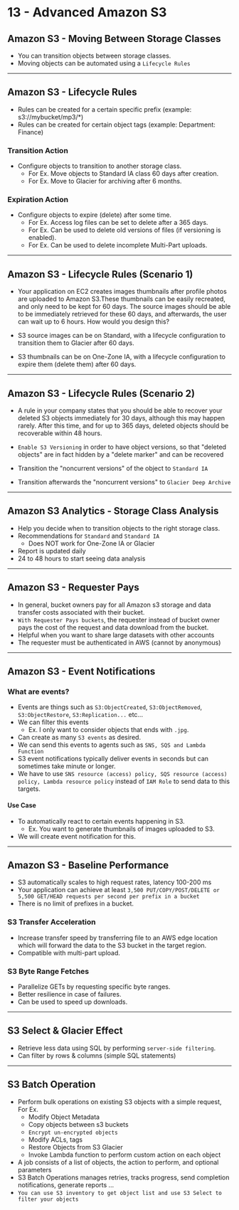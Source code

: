 # 13 - Advanced Amazon S3

## Amazon S3 - Moving Between Storage Classes

- You can transition objects between storage classes.
- Moving objects can be automated using a `Lifecycle Rules`

---
## Amazon S3 - Lifecycle Rules

- Rules can be created for a certain specific prefix (example: s3://mybucket/mp3/*)
- Rules can be created for certain object tags (example: Department: Finance)

### Transition Action

- Configure objects to transition to another storage class.
    - For Ex. Move objects to Standard IA class 60 days after creation.
    - For Ex. Move to Glacier for archiving after 6 months.

### Expiration Action

- Configure objects to expire (delete) after some time.
    - For Ex. Access log files can be set to delete after a 365 days.
    - For Ex. Can be used to delete old versions of files (if versioning is enabled).
    - For Ex. Can be used to delete incomplete Multi-Part uploads.

---
## Amazon S3 - Lifecycle Rules (Scenario 1)

-  Your application on EC2 creates images thumbnails after profile photos are uploaded to Amazon S3.These thumbnails can be easily recreated, and only need to be kept for 60 days. The source images should be able to be immediately retrieved for these 60 days, and afterwards, the user can wait up to 6 hours. How would you design this?

- S3 source images can be on Standard, with a lifecycle configuration to transition them to Glacier after 60 days.
- S3 thumbnails can be on One-Zone IA, with a lifecycle configuration to expire them (delete them) after 60 days.

---
## Amazon S3 - Lifecycle Rules (Scenario 2)

- A rule in your company states that you should be able to recover your deleted S3 objects immediately for 30 days, although this may happen rarely. After this time, and for up to 365 days, deleted objects should be recoverable within 48 hours.

- `Enable S3 Versioning` in order to have object versions, so that "deleted objects" are in fact hidden by a "delete marker" and can be recovered
- Transition the "noncurrent versions" of the object to `Standard IA`
- Transition afterwards the "noncurrent versions" to `Glacier Deep Archive`

---
## Amazon S3 Analytics - Storage Class Analysis

- Help you decide when to transition objects to the right storage class.
- Recommendations for `Standard` and `Standard IA`
    - Does NOT work for One-Zone IA or Glacier
- Report is updated daily
- 24 to 48 hours to start seeing data analysis

---
## Amazon S3 - Requester Pays

- In general, bucket owners pay for all Amazon s3 storage and data transfer costs associated with their bucket.
- `With Requester Pays buckets`, the requester instead of bucket owner pays the cost of the request and data download from the bucket.
- Helpful when you want to share large datasets with other accounts
- The requester must be authenticated in AWS (cannot by anonymous)

---
## Amazon S3 - Event Notifications

### What are events?

- Events are things such as `S3:ObjectCreated`, `S3:ObjectRemoved`, `S3:ObjectRestore`, `S3:Replication...` etc...
- We can filter this events
    - Ex. I only want to consider objects that ends with `.jpg`.
- Can create as many `S3 events` as desired.
- We can send this events to agents such as `SNS, SQS and Lambda Function`
- S3 event notifications typically deliver events in seconds but can sometimes take minute or longer.
- We have to use `SNS resource (access) policy, SQS resource (access) policy, Lambda resource policy` instead of `IAM Role` to send data to this targets.

#### Use Case
- To automatically react to certain events happening in S3.
    - Ex. You want to generate thumbnails of images uploaded to S3.
- We will create event notification for this.

---
## Amazon S3 - Baseline Performance

- S3 automatically scales to high request rates, latency 100-200 ms
- Your application can achieve at least `3,500 PUT/COPY/POST/DELETE or 5,500 GET/HEAD requests per second per prefix in a bucket`
- There is no limit of prefixes in a bucket.

### S3 Transfer Acceleration

- Increase transfer speed by transferring file to an AWS edge location which will forward the data to the S3 bucket in the target region.
- Compatible with multi-part upload.

### S3 Byte Range Fetches

- Parallelize GETs by requesting specific byte ranges.
- Better resilience in case of failures.
- Can be used to speed up downloads.

---
## S3 Select & Glacier Effect

- Retrieve less data using SQL by performing `server-side filtering`.
- Can filter by rows & columns (simple SQL statements)

---
## S3 Batch Operation

- Perform bulk operations on existing S3 objects with a simple request, For Ex.
    - Modify Object Metadata
    - Copy objects between s3 buckets
    - `Encrypt un-encrypted objects`
    - Modify ACLs, tags
    - Restore Objects from S3 Glacier
    - Invoke Lambda function to perform custom action on each object
- A job consists of a list of objects, the action to perform, and optional parameters
- S3 Batch Operations manages retries, tracks progress, send completion notifications, generate reports ...
- `You can use S3 inventory to get object list and use S3 Select to filter your objects`